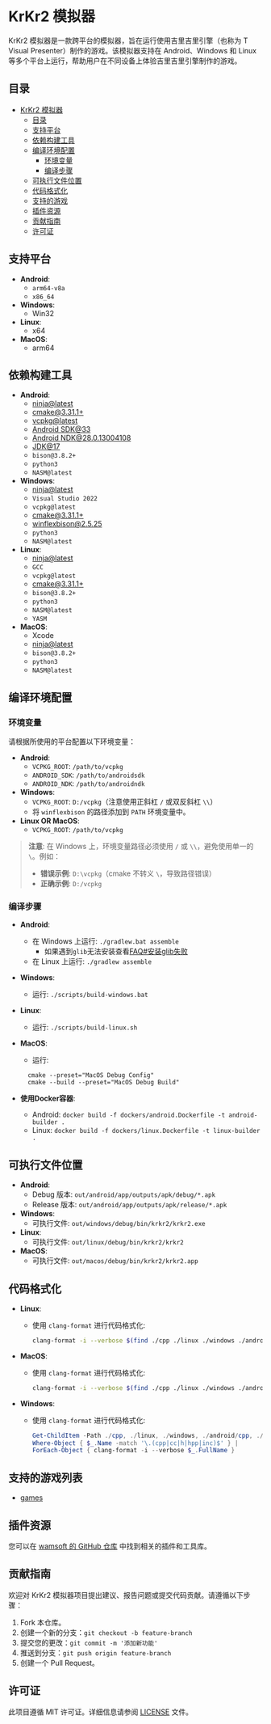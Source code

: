 # KrKr2 模拟器

KrKr2 模拟器是一款跨平台的模拟器，旨在运行使用吉里吉里引擎（也称为 T Visual Presenter）制作的游戏。该模拟器支持在 Android、Windows 和 Linux 等多个平台上运行，帮助用户在不同设备上体验吉里吉里引擎制作的游戏。

## 目录

- [KrKr2 模拟器](#krkr2-模拟器)
  - [目录](#目录)
  - [支持平台](#支持平台)
  - [依赖构建工具](#依赖构建工具)
  - [编译环境配置](#编译环境配置)
    - [环境变量](#环境变量)
    - [编译步骤](#编译步骤)
  - [可执行文件位置](#可执行文件位置)
  - [代码格式化](#代码格式化)
  - [支持的游戏](#支持的游戏列表)
  - [插件资源](#插件资源)
  - [贡献指南](#贡献指南)
  - [许可证](#许可证)

## 支持平台

- **Android**:
  - `arm64-v8a`
  - `x86_64`
- **Windows**:
  - Win32
- **Linux**:
  - x64
- **MacOS**:
  - arm64

## 依赖构建工具

- **Android**:
  - [ninja@latest](https://github.com/ninja-build/ninja/releases)
  - [cmake@3.31.1+](https://cmake.org/download/)
  - [vcpkg@latest](https://learn.microsoft.com/en-us/vcpkg/get_started/get-started)
  - [Android SDK@33](https://developer.android.com)
  - [Android NDK@28.0.13004108](https://developer.android.com/ndk/downloads)
  - [JDK@17](https://jdk.java.net/archive/)
  - `bison@3.8.2+`
  - `python3`
  - `NASM@latest`
- **Windows**:
  - [ninja@latest](https://github.com/ninja-build/ninja/releases)
  - `Visual Studio 2022`
  - `vcpkg@latest`
  - [cmake@3.31.1+](https://cmake.org/download/)
  - [winflexbison@2.5.25](https://github.com/lexxmark/winflexbison)
  - `python3`
  - `NASM@latest`
- **Linux**:
  - [ninja@latest](https://github.com/ninja-build/ninja/releases)
  - `GCC`
  - `vcpkg@latest`
  - [cmake@3.31.1+](https://cmake.org/download/)
  - `bison@3.8.2+`
  - `python3`
  - `NASM@latest`
  - `YASM`
- **MacOS**:
  - Xcode
  - [ninja@latest](https://github.com/ninja-build/ninja/releases)
  - `bison@3.8.2+`
  - `python3`
  - `NASM@latest`

## 编译环境配置

### 环境变量

请根据所使用的平台配置以下环境变量：

- **Android**:
  - `VCPKG_ROOT`: `/path/to/vcpkg`
  - `ANDROID_SDK`: `/path/to/androidsdk`
  - `ANDROID_NDK`: `/path/to/androidndk`
- **Windows**:
  - `VCPKG_ROOT`: `D:/vcpkg`（注意使用正斜杠 `/` 或双反斜杠 `\\`）
  - 将 `winflexbison` 的路径添加到 `PATH` 环境变量中。
- **Linux OR MacOS**:
  - `VCPKG_ROOT`: `/path/to/vcpkg`

> **注意**: 在 Windows 上，环境变量路径必须使用 `/` 或 `\\`，避免使用单一的 `\`。例如：
>
> - **错误示例**: `D:\vcpkg`（cmake 不转义 `\`，导致路径错误）
> - **正确示例**: `D:/vcpkg`

### 编译步骤

- **Android**:
  - 在 Windows 上运行: `./gradlew.bat assemble`
    - 如果遇到`glib`无法安装查看[FAQ#安装glib失败](./doc/FAQ.md#安装glib失败)
  - 在 Linux 上运行: `./gradlew assemble`
  
- **Windows**:
  - 运行: `./scripts/build-windows.bat`
  
- **Linux**:
  - 运行: `./scripts/build-linux.sh`

- **MacOS**:
  - 运行:
  ```
    cmake --preset="MacOS Debug Config"
    cmake --build --preset="MacOS Debug Build"
  ```
  
- **使用Docker容器**:
  - Android: `docker build -f dockers/android.Dockerfile -t android-builder .`
  - Linux: `docker build -f dockers/linux.Dockerfile -t linux-builder .`

## 可执行文件位置

- **Android**:
  - Debug 版本: `out/android/app/outputs/apk/debug/*.apk`
  - Release 版本: `out/android/app/outputs/apk/release/*.apk`
- **Windows**:
  - 可执行文件: `out/windows/debug/bin/krkr2/krkr2.exe`
- **Linux**:
  - 可执行文件: `out/linux/debug/bin/krkr2/krkr2`
- **MacOS**:
  - 可执行文件: `out/macos/debug/bin/krkr2/krkr2.app`

## 代码格式化

- **Linux**:
  - 使用 `clang-format` 进行代码格式化:
    ```bash
    clang-format -i --verbose $(find ./cpp ./linux ./windows ./android/cpp ./apple ./tests -regex ".+\.\(cpp\|cc\|h\|hpp\|inc\)")
    ```

- **MacOS**:
  - 使用 `clang-format` 进行代码格式化:
    ```bash
    clang-format -i --verbose $(find ./cpp ./linux ./windows ./android/cpp ./apple ./tests -name "*.cpp" -o -name "*.cc" -o -name "*.h" -o -name "*.hpp" -o -name "*.inc")
    ```

- **Windows**:
  - 使用 `clang-format` 进行代码格式化:
    ```powershell
    Get-ChildItem -Path ./cpp, ./linux, ./windows, ./android/cpp, ./apple, ./tests -Recurse -File | 
    Where-Object { $_.Name -match '\.(cpp|cc|h|hpp|inc)$' } | 
    ForEach-Object { clang-format -i --verbose $_.FullName }
    ```

## 支持的游戏列表
- [games](./doc/support_games.txt)

## 插件资源

您可以在 [wamsoft 的 GitHub 仓库](https://github.com/orgs/wamsoft/repositories?type=all) 中找到相关的插件和工具库。

## 贡献指南

欢迎对 KrKr2 模拟器项目提出建议、报告问题或提交代码贡献。请遵循以下步骤：

1. Fork 本仓库。
2. 创建一个新的分支：`git checkout -b feature-branch`
3. 提交您的更改：`git commit -m '添加新功能'`
4. 推送到分支：`git push origin feature-branch`
5. 创建一个 Pull Request。

## 许可证

此项目遵循 MIT 许可证。详细信息请参阅 [LICENSE](./LICENSE) 文件。

